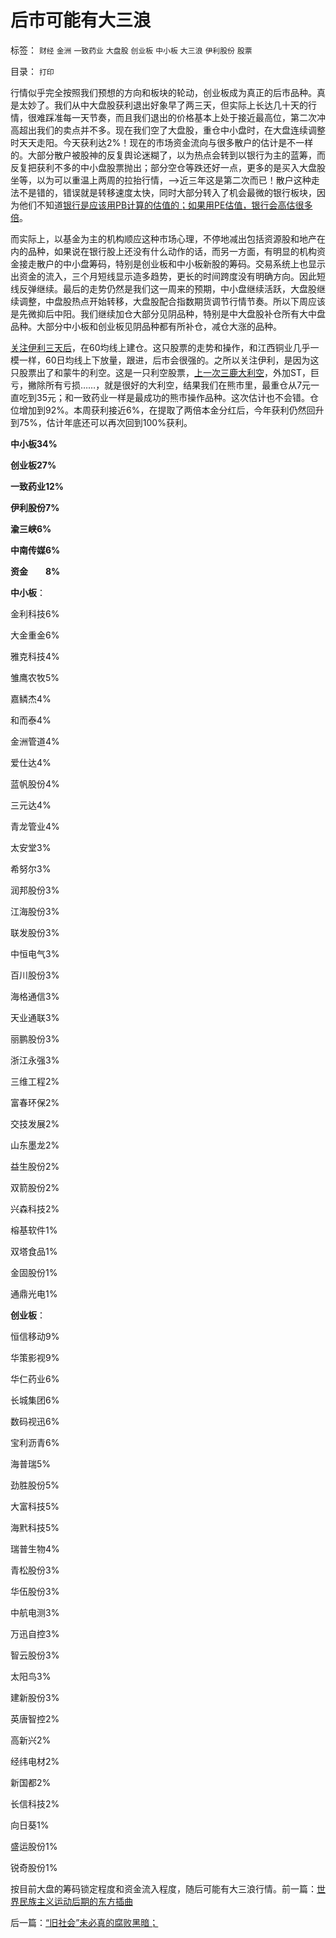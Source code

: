 # 后市可能有大三浪

标签： `财经` `金洲` `一致药业` `大盘股` `创业板` `中小板` `大三浪` `伊利股份` `股票` 

目录： `打印`



行情似乎完全按照我们预想的方向和板块的轮动，创业板成为真正的后市品种。真是太妙了。我们从中大盘股获利退出好象早了两三天，但实际上长达几十天的行情，很难踩准每一天节奏，而且我们退出的价格基本上处于接近最高位，第二次冲高超出我们的卖点并不多。现在我们空了大盘股，重仓中小盘时，在大盘连续调整时天天走阳。今天获利达2%！现在的市场资金流向与很多散户的估计是不一样的。大部分散户被股神的反复舆论迷糊了，以为热点会转到以银行为主的蓝筹，而反复把获利不多的中小盘股票抛出；部分空仓等跌还好一点，更多的是买入大盘股坐等，以为可以重温上两周的拉抬行情，——>近三年这是第二次而已！散户这种走法不是错的，错误就是转移速度太快，同时大部分转入了机会最微的银行板块，因为他们不知道[银行是应该用PB计算的估值的；如果用PE估值，银行会高估很多倍](../../../2008/9/4/市净率高估的蓝筹股，低估的中小板.md)。



而实际上，以基金为主的机构顺应这种市场心理，不停地减出包括资源股和地产在内的品种，如果说在银行股上还没有什么动作的话，而另一方面，有明显的机构资金接走散户的中小盘筹码，特别是创业板和中小板新股的筹码。交易系统上也显示出资金的流入，三个月短线显示造多趋势，更长的时间跨度没有明确方向。因此短线反弹继续。最后的走势仍然是我们这一周来的预期，中小盘继续活跃，大盘股继续调整，中盘股热点开始转移，大盘股配合指数期货调节行情节奏。所以下周应该是先微抑后中阳。我们继续加仓大部分见阴品种，特别是中大盘股补仓所有大中盘品种。大部分中小板和创业板见阴品种都有所补仓，减仓大涨的品种。



[关注伊利三天后](../../../2010/10/26/新价市场价发行二级市场反而便宜了.md)，在60均线上建仓。这只股票的走势和操作，和江西铜业几乎一模一样，60日均线上下放量，跟进，后市会很强的。之所以关注伊利，是因为这只股票出了和蒙牛的利空。这是一只利空股票，[上一次三鹿大利空](../../../2008/9/20/公共危机和应对例.md)，外加ST，巨亏，撇除所有亏损……，就是很好的大利空，结果我们在熊市里，最重仓从7元一直吃到35元；和一致药业一样是最成功的熊市操作品种。这次估计也不会错。仓位增加到92%。本周获利接近6%，在提取了两倍本金分红后，今年获利仍然回升到75%，估计年底还可以再次回到100%获利。

**中小板34%**

**创业板27%**

**一致药业12%**

**伊利股份7%**

**渝三峡6%**

**中南传媒6%**

**资金　　8%**



**中小板**：

金利科技6%

大金重金6%

雅克科技4%

雏鹰农牧5%

嘉鳞杰4%

和而泰4%

金洲管道4%

爱仕达4%

蓝帆股份4%

三元达4%

青龙管业4%

太安堂3%

希努尔3%

润邦股份3%

江海股份3%

联发股份3%

中恒电气3%

百川股份3%

海格通信3%

天业通联3%

丽鹏股份3%

浙江永强3%

三维工程2%

富春环保2%

交技发展2%

山东墨龙2%

益生股份2%

双箭股份2%

兴森科技2%

榕基软件1%

双塔食品1%

金固股份1%

通鼎光电1%



**创业板**：

恒信移动9%

华策影视9%

华仁药业6%

长城集团6%

数码视迅6%

宝利沥青6%

海普瑞5%

劲胜股份5%

大富科技5%

海黓科技5%

瑞普生物4%

青松股份3%

华伍股份3%

中航电测3%

万迅自控3%

智云股份3%

太阳鸟3%

建新股份3%

英唐智控2%

高新兴2%

经纬电材2%

新国都2%

长信科技2%

向日葵1%

盛运股份1%

锐奇股份1%



按目前大盘的筹码锁定程度和资金流入程度，随后可能有大三浪行情。前一篇：[世界民族主义运动后期的东方插曲](../../../2010/10/28/世界民族主义运动后期的东方插曲.md)

后一篇：[“旧社会”未必真的腐败黑暗；](../../../2010/10/29/“旧社会”未必真的腐败黑暗；.md)